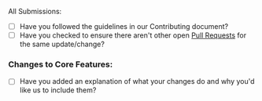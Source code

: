  All Submissions:

* [ ] Have you followed the guidelines in our Contributing document?
* [ ] Have you checked to ensure there aren't other open [Pull Requests](../../../pulls) for the same update/change?

### Changes to Core Features:

* [ ] Have you added an explanation of what your changes do and why you'd like us to include them?
